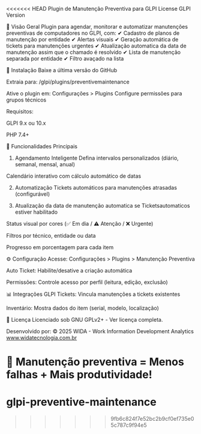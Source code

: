 <<<<<<< HEAD
Plugin de Manutenção Preventiva para GLPI
License
GLPI Version

📌 Visão Geral
Plugin para agendar, monitorar e automatizar manutenções preventivas de computadores no GLPI, com:
✔ Cadastro de planos de manutenção por entidade
✔ Alertas visuais 
✔ Geração automática de tickets para manutenções urgentes
✔ Atualização automatica da data de manutenção assim que o chamado é resolvido
✔ Lista de manutenção separada por entidade
✔ Filtro avaçado na lista

🚀 Instalação
Baixe a última versão do GitHub

Extraia para: /glpi/plugins/preventivemaintenance

Ative o plugin em: Configurações > Plugins
Configure permissões para grupos técnicos

Requisitos:

GLPI 9.x ou 10.x

PHP 7.4+

🔧 Funcionalidades Principais
1. Agendamento Inteligente
Defina intervalos personalizados (diário, semanal, mensal, anual)

Calendário interativo com cálculo automático de datas

2. Automatização
Tickets automáticos para manutenções atrasadas (configurável)


3. Atualização da data de manutenção automatica se Ticketsautomaticos estiver habilitado

Status visual por cores (✅ Em dia / ⚠️ Atenção / ❌ Urgente)

Filtros por técnico, entidade ou data

Progresso em porcentagem para cada item

⚙ Configuração
Acesse: Configurações > Plugins > Manutenção Preventiva


Auto Ticket: Habilite/desative a criação automática

Permissões: Controle acesso por perfil (leitura, edição, exclusão)

📊 Integrações
GLPI Tickets: Vincula manutenções a tickets existentes

Inventário: Mostra dados do item (serial, modelo, localização)



📜 Licença
Licenciado sob GNU GPLv2+ - Ver licença completa.

Desenvolvido por:
© 2025 WIDA - Work Information Development Analytics
www.widatecnologia.com.br

🔧 Manutenção preventiva = Menos falhas + Mais produtividade!
=======
# glpi-preventive-maintenance
>>>>>>> 9fb6c824f7e52bc2b9cf0ef735e05c787c9f94e5
